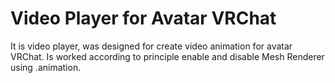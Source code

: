 # Video Player for Avatar VRChat
 It is video player, was designed for create video animation for avatar VRChat. Is worked according to principle enable and disable Mesh Renderer using .animation.
